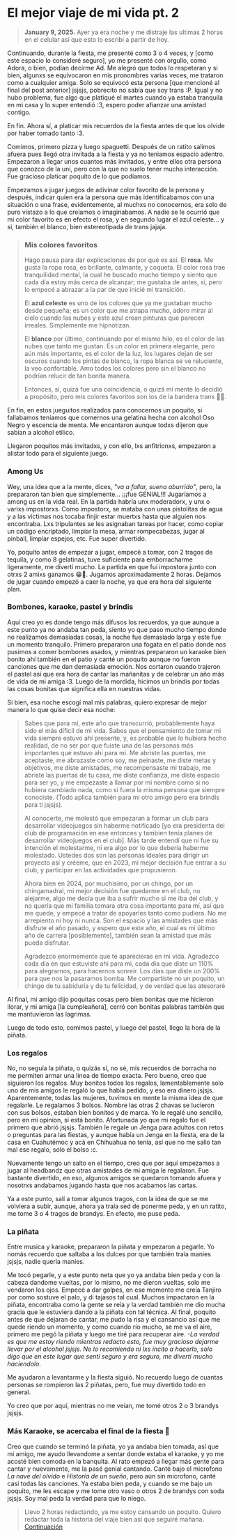# El mejor viaje de mi vida pt. 2

> **January 9, 2025.** Ayer ya era noche y me distraje las ultimas 2 horas en el celular así que esto lo escribi a partir de hoy.

Continuando, durante la fiesta, me presenté como 3 o 4 veces, y [como este espacio lo consideré seguro], yo me presenté con orgullo, como Adora, o bien, podían decirme Ad. Me alegró que todos lo respetaran y si bien, algunxs se equivocaron en mis pronombres varias veces, me trataron como a cualquier amiga. Solo se equivocó esta persona [que mencioné al final del post anterior] jsjsjs, pobrecito no sabía que soy trans :P. Igual y no hubo problema, fue algo que platiqué el martes cuando ya estaba tranquila en mi casa y lo super entendió :3, espero poder afianzar una amistad contigo.

En fin. Ahora sí, a platicar mis recuerdos de la fiesta antes de que los olvide por haber tomado tanto :3.

Comimos, primero pizza y luego spaguetti. Después de un ratito salimos afuera pues llegó otra invitada a la fiesta y ya no teniamos espacio adentro. Empezaron a llegar unos cuantos más invitados, y entre ellos otra persona que conozco de la uni, pero con la que no suelo tener mucha interacción. Fue gracioso platicar poquito de lo que podíamos.

Empezamos a jugar juegos de adivinar color favorito de la persona y después, indicar quien era la persona que más identificabamos con una situación o una frase, evidentemente, al muchxs no conocernos, era solo de puro vistazo a lo que creíamos o imaginabamos. A nadie se le ocurrió que mi color favorito es en efecto el rosa, y en segundo lugar el azul celeste... y si, también el blanco, bien estereotipada de trans jajaja.

> ### Mis colores favoritos
> Hago pausa para dar explicaciones de por qué es así.
> El **rosa**. Me gusta la ropa rosa, es brillante, calmante, y coqueta. El color rosa trae tranquilidad mental, la cual he buscado mucho tiempo y siento que cada día estoy más cerca de alcanzar; me gustaba de antes, sí, pero lo empecé a abrazar a la par de que inicié mi transición.
> 
> El **azul celeste** es uno de los colores que ya me gustaban mucho desde pequeña; es un color que me atrapa mucho, adoro mirar al cielo cuando las nubes y este azul crean pinturas que parecen irreales. Simplemente me hipnotizan.
>
> El **blanco** por último, continuando por el mismo hilo, es el color de las nubes que tanto me gustan. Es un color en primera elegante, pero aún más importante, es el color de la luz, los lugares dejan de ser oscuros cuando los pintas de blanco, la ropa blanca se ve reluciente, la veo confortable. Amo todos los colores pero sin el blanco no podrían relucir de tan bonita manera.
>
> Entonces, sí, quizá fue una coincidencia, o quizá mi mente lo decidió a propósito, pero mis colores favoritos son los de la bandera trans 🏳️‍⚧️.

En fin, en estos jueguitos realizados para conocernos un poquito, si fallabamos teníamos que comernos una gelatina hecha con alcohol Oso Negro y escencia de menta. Me encantaron aunque todxs dijeron que sabían a alcohol etílico.

Llegaron poquitos más invitadxs, y con ello, lxs anfitrionxs, empezaron a alistar todo para el siguiente juego.

### Among Us
Wey, una idea que a la mente, dices, *"va a fallar, suena aburrido"*, pero, la prepararon tan bien que simplemente... ¡¡¡fue GENIAL!!!
Jugaríamos a among us en la vida real. En la partida habría unx moderadorx, y unx o varixs impostorxs. 
Como impostorx, se mataba con unas pistolitas de agua y a las víctimas nos tocaba finjir estar muertxs hasta que alguien nos encontraba. Lxs tripulantes se les asignaban tareas por hacer, como copiar un código encriptado, limpiar la mesa, armar rompecabezas, jugar al pinball, limpiar espejos, etc. Fue super divertido.

Yo, poquito antes de empezar a jugar, empecé a tomar, con 2 tragos de tequila, y como 8 gelatinas, tuve suficiente para emborracharme ligeramente, me divertí mucho. La partida en que fuí impostora junto con otrxs 2 amixs ganamos 😁🥳. Jugamos aproximadamente 2 horas. Dejamos de jugar cuando empezó a caer la noche, ya que era hora del siguiente plan.

### Bombones, karaoke, pastel y brindis
Aquí creo yo es donde tengo más difusos los recuerdos, ya que aunque a este punto ya no andaba tan peda, siento yo que paso mucho tiempo donde no realizamos demasiadas cosas, la noche fue demasiado larga y este fue un momento tranquilo. Primero prepararon una fogata en el patio donde nos pusimos a comer bombones asados, y mientras prepararon un karaoke bien bonito ahí también en el patio y canté un poquito aunque no fueron canciones que me dan demasiada emoción. Nos cortaron cuando trajeron el pastel así que era hora de cantar las mañanitas y de celebrar un año más de vida de mi amiga :3. Luego de la mordida, hicimos un brindis por todas las cosas bonitas que significa ella en nuestras vidas.

Si bien, esa noche escogí mal mís palabras, quiero expresar de mejor manera lo que quise decir esa noche:

> Sabes que para mí, este año que transcurrió, probablemente haya sido el más dificil de mi vida. Sabes que el pensamiento de tomar mi vida siempre estuvo ahí presente, y, es probable que lo hubiera hecho realidad, de no ser por que fuiste una de las personas más importantes que estuvo ahí para mí. Me abriste las puertas, me aceptaste, me abrazaste como soy, me peinaste, me diste metas y objetivos, me diste amistades, me recompensaste mi trabajo, me abriste las puertas de tu casa, me diste confianza, me diste espacio para ser yo, y me empezaste a llamar por mi nombre como si no hubiera cambiado nada, como si fuera la misma persona que siempre conociste. (Todo aplica también para mi otro amigo pero era brindis para tí jsjsjs).
>
> Al conocerte, me molestó que empezaran a formar un club para desarrollar videojuegos sin haberme notificado [yo era presidenta del club de programación en ese entonces y tambien tenía planes de desarrollar videojuegos en el club]. Más tarde entendí que ni fue su intención el molestarme, ni era algo por lo que debería haberme molestado. Ustedes dos son las personas ideales para dirigir un proyecto así y créeme, que en 2023, mi mejor decisión fue entrar a su club, y participar en las actividades que propusieron.
>
> Ahora bien en 2024, por muchisimo, por un chingo, por un chingamadral, mi mejor decisión fue quedarme en el club, no alejarme, algo me decía que iba a sufrir mucho si me iba del club, y no quería que mi familia tomara otra cosa importante para mí, así que me quede, y empecé a tratar de apoyarles tanto como pudiera. No me arrepiento ni hoy ni nunca. Son el espacio y las amistades que más disfrute el año pasado, y espero que este año, el cual es mi último año de carrera [posiblemente], también sean la amistad que más pueda disfrutar.
> 
> Agradezco enormemente que te aparecieras en mi vida. Agradezco cada día en que estuviste ahí para mi, cada dia que diste un 110% para alegrarnos, para hacernos sonreír. Los días que diste un 200% para que nos la pasaramos bomba. Me compartiste no un poquito, un chingo de tu sabiduría y de tu felicidad, y de verdad que las atesoraré 

Al final, mi amigo dijo poquitas cosas pero bien bonitas que me hicieron llorar, y mi amiga [la cumpleañera], cerró con bonitas palabras también que me mantuvieron las lagrimas.

Luego de todo esto, comimos pastel, y luego del pastel, llego la hora de la piñata.

### Los regalos

No, no seguía la piñata, o quizás sí, no sé, mis recuerdos de borracha no me permiten armar una linea de tiempo exacta.
Pero bueno, creo que siguieron los regalos. Muy bonitos todos los regalos, lamentablemente solo uno de mis amigos le regaló lo que había pedido, y eso era dinero jsjsjs. Aparentemente, todas las mujeres, tuvimos en mente la misma idea de que regalarle. Le regalamos 3 bolsos. Nombre las otras 2 chavas se lucieron con sus bolsos, estaban bien bonitos y de marca. Yo le regalé uno sencillo, pero en mi opiníon, si está bonito. Afortunada yo que mi regalo fue el primero que abrió jsjsjs. También le regale un Jenga para adultos con retos o preguntas para las fiestas, y aunque había un Jenga en la fiesta, era de la casa en Cuahutémoc y acá en Chihuahua no tenía, así que no me salio tan mal ese regalo, solo el bolso :c.

Nuevamente tengo un salto en el tiempo, creo que por aquí empezamos a jugar al headbandz que otras amistades de mi amiga le regalaron. Fue bastante divertido, en eso, algunos amigos se quedaron tomando afuera y nosotrxs andabamos jugando hasta que nos acabamos las cartas.

Ya a este punto, salí a tomar algunos tragos, con la idea de que se me volviera a subir, aunque, ahora ya traía sed de ponerme peda, y en un ratito, me tome 3 o 4 tragos de brandys. En efecto, me puse peda.

### La piñata

Entre musica y karaoke, prepararon la piñata y empezaron a pegarle. Yo nomás recuerdo que saltaba a los dulces por que también traía manies jsjsjs, nadie quería maníes.

Me tocó pegarle, y a este punto neta que yo ya andaba bien peda y con la cabeza dandome vueltas, por lo mismo, no me dieron vueltas, solo me vendaron los ojos. Empecé a dar golpes, en ese momento me creía Tanjiro por como sostuve el palo, y di tajasos tal cual. Muchos impactaron en la piñata, encontraba como la gente se reía y la verdad también me dio mucha gracia que le estuviera dando a la piñata con tal técnica.
Al final, poquito antes de que dejaran de cantar, me pudo la risa y el cansancio así que me quede riendo un momento, y como cuando río mucho, se me va el aire, primero me pegó la piñata y luego me tiré para recuperar aire. *-La verdad es que me estoy riendo mientras redacto esto, fue muy gracioso dejarme llevar por el alcohol jsjsjs. No lo recomiendo ni lxs incito a hacerlo, solo digo que en este lugar que sentí seguro y era seguro, me divertí mucho haciendolo.*

Me ayudaron a levantarme y la fiesta siguió. No recuerdo luego de cuantas personas se rompieron las 2 piñatas, pero, fue muy divertido todo en general.

Yo creo que por aquí, mientras no me veían, me tomé otros 2 o 3 brandys jsjsjs.

### Más Karaoke, se acercaba el final de la fiesta 🫠

Creo que cuando se terminó la piñata, yo ya andaba bien tomada, así que mi amigo, me ayudo llevandome a sentar donde estaba el karaoke, y yo me acosté bien comoda en la banquita. Al rato empezó a llegar más gente para cantar y nuevamente, me la pasé genial cantando. Canté bajo el microfono *La nave del olvido* e *Historia de un sueño*, pero aún sin microfono, canté casi todas las canciones. Ya estaba bien peda, y cuando se me bajo un poquito, me les escape y me tome otro vaso o otros 2 de brandys con soda jsjsjs. Soy mal peda la verdad para que lo niego.

> Llevo 2 horas redactando, ya me estoy cansando un poquito. Quiero redactar toda la historia del viaje bien así que seguiré mañana.
> [Continuación](./El-mejor-viaje-de-mi-vida-pt.-3-y-final_2025-01-10M2025-01-10)